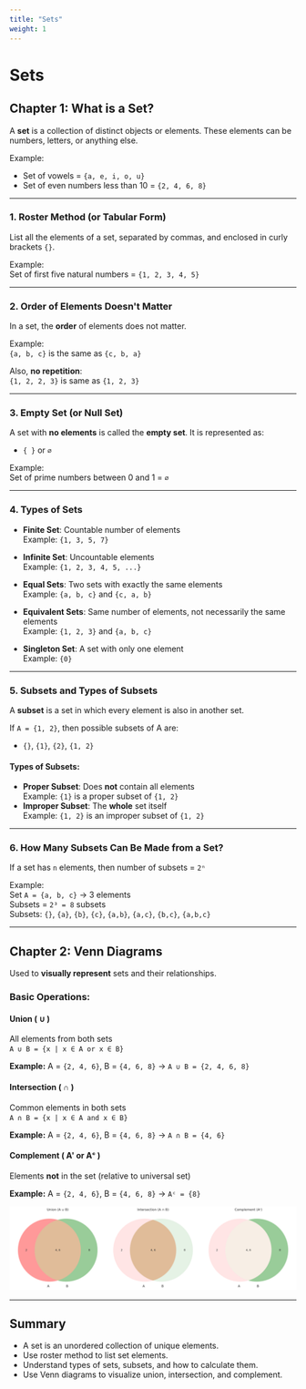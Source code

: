 ```yaml
---
title: "Sets"
weight: 1
---
```


# **Sets**

## Chapter 1: What is a Set?

A **set** is a collection of distinct objects or elements. These elements can be numbers, letters, or anything else.

Example:

-   Set of vowels = `{a, e, i, o, u}`
-   Set of even numbers less than 10 = `{2, 4, 6, 8}`

---

### 1. Roster Method (or Tabular Form)

List all the elements of a set, separated by commas, and enclosed in curly brackets `{}`.

Example:  
Set of first five natural numbers = `{1, 2, 3, 4, 5}`

---

### 2. Order of Elements Doesn't Matter

In a set, the **order** of elements does not matter.

Example:  
`{a, b, c}` is the same as `{c, b, a}`

Also, **no repetition**:  
`{1, 2, 2, 3}` is same as `{1, 2, 3}`

---

### 3. Empty Set (or Null Set)

A set with **no elements** is called the **empty set**. It is represented as:

-   `{ }` or `∅`

Example:  
Set of prime numbers between 0 and 1 = `∅`

---

### 4. Types of Sets

-   **Finite Set**: Countable number of elements  
    Example: `{1, 3, 5, 7}`
-   **Infinite Set**: Uncountable elements  
    Example: `{1, 2, 3, 4, 5, ...}`

-   **Equal Sets**: Two sets with exactly the same elements  
    Example: `{a, b, c}` and `{c, a, b}`

-   **Equivalent Sets**: Same number of elements, not necessarily the same elements  
    Example: `{1, 2, 3}` and `{a, b, c}`

-   **Singleton Set**: A set with only one element  
    Example: `{0}`

---

### 5. Subsets and Types of Subsets

A **subset** is a set in which every element is also in another set.

If `A = {1, 2}`, then possible subsets of A are:

-   `{}`, `{1}`, `{2}`, `{1, 2}`

#### Types of Subsets:

-   **Proper Subset**: Does **not** contain all elements  
    Example: `{1}` is a proper subset of `{1, 2}`
-   **Improper Subset**: The **whole** set itself  
    Example: `{1, 2}` is an improper subset of `{1, 2}`

---

### 6. How Many Subsets Can Be Made from a Set?

If a set has `n` elements, then number of subsets = `2ⁿ`

Example:  
Set `A = {a, b, c}` → 3 elements  
Subsets = `2³ = 8` subsets  
Subsets: `{}`, `{a}`, `{b}`, `{c}`, `{a,b}`, `{a,c}`, `{b,c}`, `{a,b,c}`

---

## Chapter 2: Venn Diagrams

Used to **visually represent** sets and their relationships.

### Basic Operations:

#### Union ( ∪ )

All elements from both sets  
`A ∪ B = {x | x ∈ A or x ∈ B}`

**Example:**
A = `{2, 4, 6}`, B = `{4, 6, 8}` → `A ∪ B = {2, 4, 6, 8}`

#### Intersection ( ∩ )

Common elements in both sets  
`A ∩ B = {x | x ∈ A and x ∈ B}`

**Example:**
A = `{2, 4, 6}`, B = `{4, 6, 8}` → `A ∩ B = {4, 6}`

#### Complement ( A' or Aᶜ )

Elements **not** in the set (relative to universal set)

**Example:**
A = `{2, 4, 6}`, B = `{4, 6, 8}` → `Aᶜ = {8}`

![Sets](sets.png)

---

## Summary

-   A set is an unordered collection of unique elements.
-   Use roster method to list set elements.
-   Understand types of sets, subsets, and how to calculate them.
-   Use Venn diagrams to visualize union, intersection, and complement.
